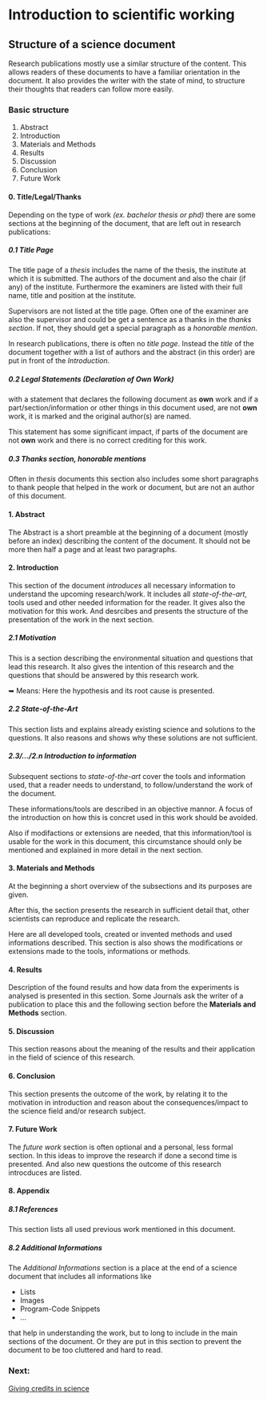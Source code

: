 # Introduction to scientific working

## Structure of a science document

Research publications mostly use a similar structure of the content.
This allows readers of these documents to have a familiar orientation in the
document.
It also provides the writer with the state of mind, to structure their thoughts
that readers can follow more easily.

### Basic structure

1. Abstract
2. Introduction
3. Materials and Methods
4. Results
5. Discussion
6. Conclusion
7. Future Work

#### 0. Title/Legal/Thanks

Depending on the type of work _(ex. bachelor thesis or phd)_ there are some
sections at the beginning of the document, that are left out in research
publications:

##### 0.1 Title Page

The title page of a _thesis_ includes the name of the thesis, the institute at
which it is submitted.
The authors of the document and also the chair (if any) of the institute.
Furthermore the examiners are listed with their full name, title
and position at the institute.

Supervisors are not listed at the title page.
Often one of the examiner are also the supervisor and could be get a sentence as
a thanks in the _thanks section_.
If not, they should get a special paragraph as a _honorable mention_.

In research publications, there is often no _title page_.
Instead the _title_ of the document together with a list of authors and the
abstract (in this order) are put in front of the _Introduction_.

##### 0.2 Legal Statements (Declaration of Own Work)

with a statement that declares the following document as **own** work and if a
part/section/information or other things in this document used, are not **own**
work, it is marked and the original author(s) are named.

This statement has some significant impact, if parts of the document are not
**own** work and there is no correct crediting for this work.

##### 0.3 Thanks section, honorable mentions

Often in _thesis_ documents this section also includes some short paragraphs
to thank people that helped in the work or document, but are not an author of
this document.

#### 1. Abstract

The Abstract is a short preamble at  the beginning of a document (mostly
before an index) describing the content of the document.
It should not be more then half a page and at least two paragraphs.

#### 2. Introduction

This section of the document _introduces_ all necessary information to
understand the upcoming research/work.
It includes all _state-of-the-art_, tools used and other needed information
for the reader.
It gives also the motivation for this work.
And desrcibes and presents the structure of the presentation of the work in
the next section.

##### 2.1 Motivation

This is a section describing the environmental situation and questions that lead
this research.
It also gives the intention of this research and the questions that should be
answered by this research work.

➥ Means: Here the hypothesis and its root cause is presented.

##### 2.2 State-of-the-Art

This section lists and explains already existing science and solutions to the
questions.
It also reasons and shows why these solutions are not sufficient.

##### 2.3/.../2.n Introduction to information

Subsequent sections to _state-of-the-art_ cover the tools and information used,
that a reader needs to understand, to follow/understand the work of the
document.

These informations/tools are described in an objective mannor.
A focus of the introduction on how this is concret used in this work should be
avoided.

Also if modifactions or extensions are needed, that this information/tool is
usable for the work in this document, this circumstance should only be
mentioned and explained in more detail in the next section.

#### 3. Materials and Methods

At the beginning a short overview of the subsections and its purposes are given.

After this, the section presents the research in sufficient detail that, other
scientists can reproduce and replicate the research.

Here are all developed tools, created or invented methods and used informations
described.
This section is also shows the modifications or extensions made to the tools,
informations or methods.
   
#### 4. Results

Description of the found results and how data from the experiments is analysed
is presented in this section.
Some Journals ask the writer of a publication to place this and the following
section before the **Materials and Methods** section.

#### 5. Discussion

This section reasons about the meaning of the results and their application in
the field of science of this research.

#### 6. Conclusion

This section presents the outcome of the work, by relating it to the
motivation in introduction and reason about the consequences/impact to the
science field and/or research subject.

#### 7. Future Work

The _future work_ section is often optional and a personal, less formal
section.
In this ideas to improve the research if done a second time is presented.
And also new questions the outcome of this research introcduces are listed.

#### 8. Appendix

##### 8.1 References

This section lists all used previous work mentioned in this document.

##### 8.2 Additional Informations

The _Additional Informations_ section is a place at the end of a science
document that includes all informations like

- Lists
- Images
- Program-Code Snippets
- ...

that help in understanding the work, but to long to include in the main sections
of the document.
Or they are put in this section to prevent the document to be too cluttered and
hard to read.


### Next:

[Giving credits in science](L06_Citation.md)
